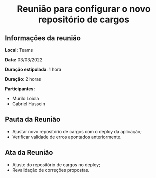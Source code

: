 <h1 style="text-align: center">Reunião para configurar o novo repositório de cargos</h1>

## Informações da reunião

**Local:** Teams

**Data:** 03/03/2022

**Duração estipulada**: 1 hora

**Duração**: 2 horas

**Participantes:**

* Murilo Loiola
* Gabriel Hussein

## Pauta da Reunião

- Ajustar novo repositório de cargos com o deploy da aplicação;
- Verificar validade de erros apontados anteriormente.

## Ata da Reunião

 - Ajuste do repositório de cargos no deploy;
 - Revalidação de correções propostas.